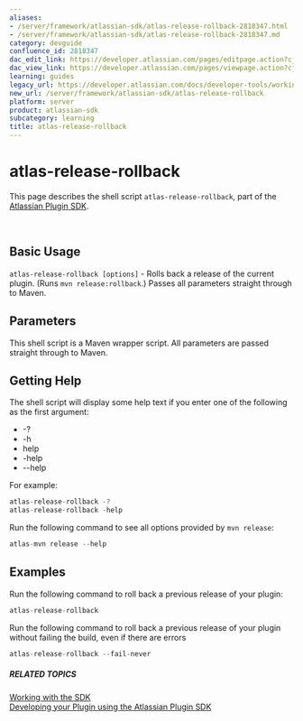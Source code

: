 ```yaml
---
aliases:
- /server/framework/atlassian-sdk/atlas-release-rollback-2818347.html
- /server/framework/atlassian-sdk/atlas-release-rollback-2818347.md
category: devguide
confluence_id: 2818347
dac_edit_link: https://developer.atlassian.com/pages/editpage.action?cjm=wozere&pageId=2818347
dac_view_link: https://developer.atlassian.com/pages/viewpage.action?cjm=wozere&pageId=2818347
learning: guides
legacy_url: https://developer.atlassian.com/docs/developer-tools/working-with-the-sdk/command-reference/atlas-release-rollback
new_url: /server/framework/atlassian-sdk/atlas-release-rollback
platform: server
product: atlassian-sdk
subcategory: learning
title: atlas-release-rollback
---
```

# atlas-release-rollback

This page describes the shell script `atlas-release-rollback`, part of the [Atlassian Plugin SDK](/server/framework/atlassian-sdk/working-with-the-sdk).

 

## Basic Usage

`atlas-release-rollback [options]` - Rolls back a release of the current plugin. (Runs `mvn release:rollback`.) Passes all parameters straight through to Maven.

## Parameters

This shell script is a Maven wrapper script. All parameters are passed straight through to Maven.

## Getting Help

The shell script will display some help text if you enter one of the following as the first argument:

-   -?
-   -h
-   help
-   -help
-   --help

For example:

``` javascript
atlas-release-rollback -?
atlas-release-rollback -help
```

Run the following command to see all options provided by `mvn release`:

``` javascript
atlas-mvn release --help
```

## Examples

Run the following command to roll back a previous release of your plugin:

``` javascript
atlas-release-rollback
```

Run the following command to roll back a previous release of your plugin without failing the build, even if there are errors

``` javascript
atlas-release-rollback --fail-never
```

##### RELATED TOPICS

[Working with the SDK](/server/framework/atlassian-sdk/working-with-the-sdk)  
<a href="/pages/createpage.action?spaceKey=DOCS&amp;title=Developing+your+Plugin+using+the+Atlassian+Plugin+SDK&amp;linkCreation=true&amp;fromPageId=2818347" class="createlink">Developing your Plugin using the Atlassian Plugin SDK</a>































































































